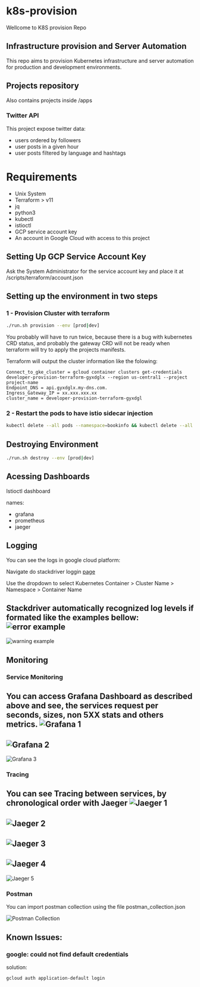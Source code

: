 
# k8s-provision
Wellcome to K8S provision Repo

## Infrastructure provision and Server Automation
This repo aims to provision Kubernetes infrastructure and server automation for production and development environments.

## Projects repository 
Also contains projects inside /apps 

### Twitter API 
This project expose twitter data:
- users ordered by followers
- user posts in a given hour
- user posts filtered by language and hashtags 

# Requirements
- Unix System
- Terraform > v11
- jq
- python3
- kubectl
- istioctl
- GCP service account key
- An account in Google Cloud with access to this project

## Setting Up GCP Service Account Key
Ask the System Administrator for the service account key and place it at
/scripts/terraform/account.json

## Setting up the environment in two steps

### 1 - Provision Cluster  with terraform

```bash
./run.sh provision --env [prod|dev]
```

You probably will have to run twice, because there is a bug 
with kubernetes CRD status, and probably the gateway CRD will not
be ready when terraform will try to apply the projects manifests.

Terraform will output the cluster information like the folowing:
```
Connect_to_gke_cluster = gcloud container clusters get-credentials developer-provision-terraform-gyxdglx --region us-central1 --project project-name
Endpoint_DNS = api.gyxdglx.my-dns.com.
Ingress_Gateway_IP = xx.xxx.xxx.xx
cluster_name = developer-provision-terraform-gyxdgl
```


### 2 - Restart the pods to have istio sidecar injection
```bash
kubectl delete --all pods --namespace=bookinfo && kubectl delete --all pods --namespace=api
```

## Destroying Environment

```bash
./run.sh destroy --env [prod|dev]
```

## Acessing Dashboards
Istioctl dashboard <dashboard-name>

names:
- grafana
- prometheus
- jaeger


## Logging
You can see the logs in google cloud platform:

Navigate do stackdriver loggin [page](https://console.cloud.google.com/logs/viewer)

Use the dropdown to select Kubernetes Container > Cluster Name > Namespace > Container Name

Stackdriver automatically  recognized log levels if formated like the examples bellow:
![error example](readme_pics/log_bookinfo_severity_error.png)
---
![warning example](readme_pics/log_twitter_api_severity_warning.png)

## Monitoring
### Service Monitoring
You can access Grafana Dashboard as described above and see, the services
request per seconds, sizes, non 5XX stats and others metrics.
![Grafana 1](readme_pics/dashboard_grafana_1_non_500.png)
---
![Grafana 2](readme_pics/dashboard_grafana_2.png)
---
![Grafana 3](readme_pics/dashboard_grafana_3.png)

### Tracing
You can see Tracing between services, by chronological order with Jaeger
![Jaeger 1](readme_pics/dashboard_jaeger_flow.png)
---
![Jaeger 2](readme_pics/dashboard_jaeger_index.png)
---
![Jaeger 3](readme_pics/dashboard_jaeger_bookinfo.png)
---
![Jaeger 4](readme_pics/dashboard_jaeger_twitter.png)
---
![Jaeger 5](readme_pics/dashboard_jaeger_error.png)

### Postman
You can import postman collection using the file postman_collection.json

![Postman Collection](readme_pics/postman.png)

## Known Issues:
### google: could not find default credentials

solution:
```
gcloud auth application-default login
```

